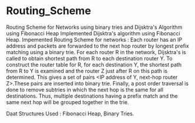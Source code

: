 # Routing_Scheme
Routing Scheme for Networks using binary tries and Dijsktra's Algorithm using Fibonacci Heap
Implemented Dijsktra's algorithm using Fibonacci Heap.
Impemented Routing Scheme for networks :
Each router has an IP address and packets are forwarded to the next hop router by longest prefix matching using a binary trie.
For each router R in the network, Dijsktra's is called to obtain shortest path from R to each destination router Y.
To construct the router table for R, for each destination Y, the shortest path from R to Y is examined and the router Z just after R on this
path is determined. This gives a set of pairs <IP address of Y, next-hop router Z>.These pairs are inserted into binary trie.
Finally, a post order traversal is done to remove subtries in which the next hop is the same for all destinations. Thus, multiple destinations having a prefix match and the same next hop will be
grouped together in the trie.

Daat Structures Used : Fibonacci Heap, Binary Tries.
